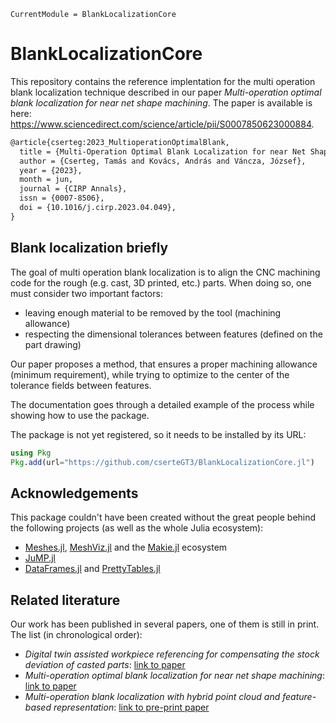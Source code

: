 ```@meta
CurrentModule = BlankLocalizationCore
```

# BlankLocalizationCore

This repository contains the reference implentation for the multi operation blank localization technique described in our paper _Multi-operation optimal blank localization for near net shape machining_.
The paper is available is here: <https://www.sciencedirect.com/science/article/pii/S0007850623000884>.

```txt
@article{cserteg:2023_MultioperationOptimalBlank,
  title = {Multi-Operation Optimal Blank Localization for near Net Shape Machining},
  author = {Cserteg, Tamás and Kovács, András and Váncza, József},
  year = {2023},
  month = jun,
  journal = {CIRP Annals},
  issn = {0007-8506},
  doi = {10.1016/j.cirp.2023.04.049},
}
```

## Blank localization briefly

The goal of multi operation blank localization is to align the CNC machining code for the rough (e.g. cast, 3D printed, etc.) parts.
When doing so, one must consider two important factors:

- leaving enough material to be removed by the tool (machining allowance)
- respecting the dimensional tolerances between features (defined on the part drawing)

Our paper proposes a method, that ensures a proper machining allowance (minimum requirement), while trying to optimize to the center of the tolerance fields between features.

The documentation goes through a detailed example of the process while showing how to use the package.

The package is not yet registered, so it needs to be installed by its URL:

```julia
using Pkg
Pkg.add(url="https://github.com/cserteGT3/BlankLocalizationCore.jl")
```

## Acknowledgements

This package couldn't have been created without the great people behind the following projects (as well as the whole Julia ecosystem):

* [Meshes.jl](https://github.com/JuliaGeometry/Meshes.jl), [MeshViz.jl](https://github.com/JuliaGeometry/MeshViz.jl) and the [Makie.jl](https://github.com/MakieOrg/Makie.jl) ecosystem
* [JuMP.jl](https://jump.dev/)
* [DataFrames.jl](https://github.com/JuliaData/DataFrames.jl) and [PrettyTables.jl](https://github.com/ronisbr/PrettyTables.jl)

## Related literature

Our work has been published in several papers, one of them is still in print.
The list (in chronological order):

* _Digital twin assisted workpiece referencing for compensating the stock deviation of casted parts_: [link to paper](https://www.sciencedirect.com/science/article/pii/S2212827123002743)
* _Multi-operation optimal blank localization for near net shape machining_: [link to paper](https://www.sciencedirect.com/science/article/pii/S0007850623000884)
* _Multi-operation blank localization with hybrid point cloud and feature-based representation_: [link to pre-print paper](https://www.researchgate.net/publication/372410453_Multi-operation_blank_localization_with_hybrid_point_cloud_and_feature-based_representation)
